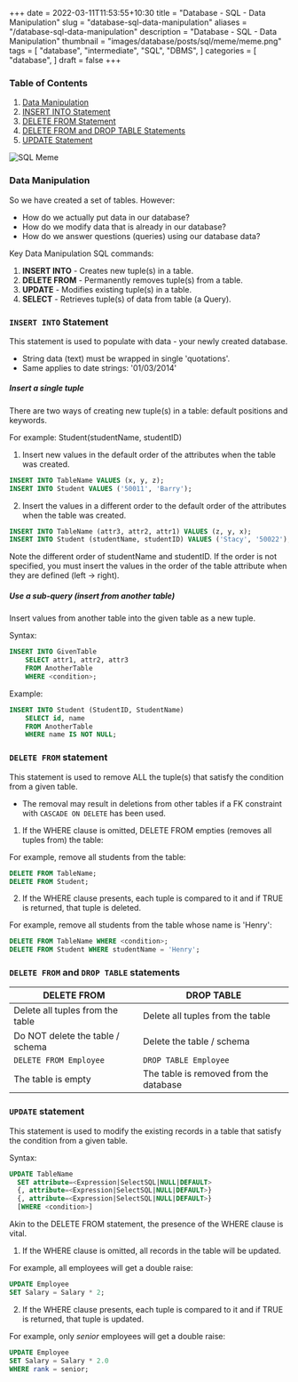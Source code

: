+++
date = 2022-03-11T11:53:55+10:30
title = "Database - SQL - Data Manipulation"
slug = "database-sql-data-manipulation"
aliases = "/database-sql-data-manipulation"
description = "Database - SQL - Data Manipulation"
thumbnail = "images/database/posts/sql/meme/meme.png"
tags = [
    "database",
    "intermediate",
    "SQL",
    "DBMS",
]
categories = [
    "database",
]
draft = false
+++

### Table of Contents

1. [Data Manipulation](#data-manipulation)
1. [INSERT INTO Statement](#insert-into-statement)
1. [DELETE FROM Statement](#delete-from-statement)
1. [DELETE FROM and DROP TABLE
Statements](#delete-from-and-drop-table-statements)
1. [UPDATE Statement](#update-statement)

![SQL Meme](/images/database/posts/sql/meme/meme.png)

### Data Manipulation

So we have created a set of tables. However:

- How do we actually put data in our database?
- How do we modify data that is already in our database?
- How do we answer questions (queries) using our database data?

Key Data Manipulation SQL commands:

1. **INSERT INTO** - Creates new tuple(s) in a table.
1. **DELETE FROM** - Permanently removes tuple(s) from a table.
1. **UPDATE** - Modifies existing tuple(s) in a table.
1. **SELECT** - Retrieves tuple(s) of data from table (a Query).

### `INSERT INTO` Statement

This statement is used to populate with data - your newly created database.

- String data (text) must be wrapped in single 'quotations'.
- Same applies to date strings: '01/03/2014'

##### Insert a single tuple

There are two ways of creating new tuple(s) in a table: default positions
and keywords.

For example: Student(studentName, studentID)

1. Insert new values in the default order of the attributes when the table was created.

```sql
INSERT INTO TableName VALUES (x, y, z);
INSERT INTO Student VALUES ('50011', 'Barry');
```

2. Insert the values in a different order to the default order of the attributes when the table was created.

```sql
INSERT INTO TableName (attr3, attr2, attr1) VALUES (z, y, x);
INSERT INTO Student (studentName, studentID) VALUES ('Stacy', '50022');
```

Note the different order of studentName and studentID. If the order is
not specified, you must insert the values in the order of the table
attribute when they are defined (left -> right).

##### Use a sub-query (insert from another table)

Insert values from another table into the given table as a new tuple.

Syntax:

```sql
INSERT INTO GivenTable
    SELECT attr1, attr2, attr3
    FROM AnotherTable
    WHERE <condition>;
```

Example:

```sql
INSERT INTO Student (StudentID, StudentName)
    SELECT id, name
    FROM AnotherTable
    WHERE name IS NOT NULL;
```

### `DELETE FROM` statement

This statement is used to remove ALL the tuple(s) that satisfy the condition from a
given table.

- The removal may result in deletions from other tables if a FK
  constraint with `CASCADE ON DELETE` has been used.

1. If the WHERE clause is omitted, DELETE FROM empties (removes all
tuples from) the table:

For example, remove all students from the table:

```sql
DELETE FROM TableName;
DELETE FROM Student;
```

2. If the WHERE clause presents, each tuple is compared to it and if
TRUE is returned, that tuple is deleted.

For example, remove all students from the table whose name is 'Henry':

```sql
DELETE FROM TableName WHERE <condition>;
DELETE FROM Student WHERE studentName = 'Henry';
```

### `DELETE FROM` and `DROP TABLE` statements

| DELETE FROM                      | DROP TABLE                             |
| ---                              | ---                                    |
| Delete all tuples from the table | Delete all tuples from the table       |
| Do NOT delete the table / schema | Delete the table / schema              |
| `DELETE FROM Employee`           | `DROP TABLE Employee`                  |
| The table is empty               | The table is removed from the database |

### `UPDATE` statement

This statement is used to modify the existing records in a table that
satisfy the condition from a given table.

Syntax:

```sql
UPDATE TableName
  SET attribute=<Expression|SelectSQL|NULL|DEFAULT>
  {, attribute=<Expression|SelectSQL|NULL|DEFAULT>}
  {, attribute=<Expression|SelectSQL|NULL|DEFAULT>}
  [WHERE <condition>]
```

Akin to the DELETE FROM statement, the presence of the WHERE clause is
vital.

1. If the WHERE clause is omitted, all records in the table will be
updated.

For example, all employees will get a double raise:

```sql
UPDATE Employee
SET Salary = Salary * 2;
```

2. If the WHERE clause presents, each tuple is compared to it and if TRUE
is returned, that tuple is updated.

For example, only *senior* employees will get a double raise:

```sql
UPDATE Employee
SET Salary = Salary * 2.0
WHERE rank = senior;
```
